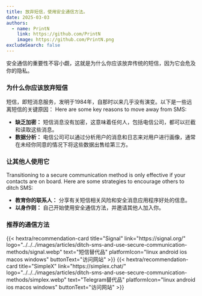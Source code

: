 ```yaml
---
title: 放弃短信，使用安全通信方法。
date: 2025-03-03
authors:
  - name: PrintN
    link: https://github.com/PrintN
    image: https://github.com/PrintN.png
excludeSearch: false
---
```


安全通信的重要性不容小觑，这就是为什么你应该放弃传统的短信，因为它会危及你的隐私。

### 为什么你应该放弃短信

短信，即短消息服务，发明于1984年，自那时以来几乎没有演变。以下是一些远离短信的关键原因： Here are some key reasons to move away from SMS:

- **缺乏加密：** 短信消息没有加密，这意味着任何人，包括电信公司，都可以拦截和读取这些消息。
- **数据分析：** 电信公司可以通过分析用户的消息和日志来对用户进行画像，通常在未经你同意的情况下将这些数据出售给第三方。

### 让其他人使用它

Transitioning to a secure communication method is only effective if your contacts are on board. Here are some strategies to encourage others to ditch SMS:

- **教育你的联系人：** 分享有关短信相关风险和安全消息应用程序好处的信息。
- **以身作则：** 自己开始使用安全通信方法，并邀请其他人加入你。

### 推荐的通信方法

<div class="recommendations">
  <div class="grid">
    {{< hextra/recommendation-card title="Signal" link="https://signal.org/" logo="../../../images/articles/ditch-sms-and-use-secure-communication-methods/signal.webp" text="短信替代品" platformIcon="linux android ios macos windows" buttonText="访问网站" >}}
    {{< hextra/recommendation-card title="SimpleX" link="https://simplex.chat/" logo="../../../images/articles/ditch-sms-and-use-secure-communication-methods/simplex.webp" text="Telegram替代品" platformIcon="linux android ios macos windows" buttonText="访问网站" >}}
  </div>
</div>